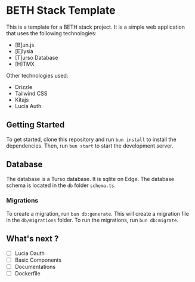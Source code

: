 # BETH Stack Template

This is a template for a BETH stack project. It is a simple web application that uses the following technologies:

- [B]un.js
- [E]lysia
- [T]urso Database
- [H]TMX

Other technologies used:

- Drizzle
- Tailwind CSS
- Kitajs
- Lucia Auth

## Getting Started

To get started, clone this repository and run `bun install` to install the dependencies. Then, run `bun start` to start the development server.

## Database

The database is a Turso database. It is sqlite on Edge. The database schema is located in the `db` folder `schema.ts`.

### Migrations

To create a migration, run `bun db:generate`. This will create a migration file in the `db/migrations` folder. To run the migrations, run `bun db:migrate`.

## What's next ?

- [ ] Lucia Oauth
- [ ] Basic Components
- [ ] Documentations
- [ ] Dockerfile